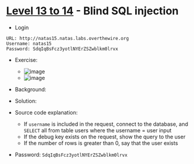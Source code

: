 # [Level 13 to 14](https://overthewire.org/wargames/natas/natas15.html) - Blind SQL injection

- Login
```
URL: http://natas15.natas.labs.overthewire.org
Username: natas15
Password: SdqIqBsFcz3yotlNYErZSZwblkm0lrvx
```
- Exercise:
  - ![image](https://github.com/user-attachments/assets/66c6e3ef-7bfe-4389-becb-f9b7b12795e1)
  - ![image](https://github.com/user-attachments/assets/c6d3b98e-6be5-4d95-8d00-fdca542cbc96) 
- Background:
- Solution:
 - Source code explanation:
   - If `username` is included in the request, connect to the database, and `SELECT` all from table users where the username = user input
   - If the debug key exists on the request, show the query to the user
   - If the number of rows is greater than 0, say that the user exists


- Password: `SdqIqBsFcz3yotlNYErZSZwblkm0lrvx`
